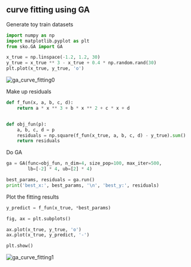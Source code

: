 
## curve fitting using GA

Generate toy train datasets
```python
import numpy as np
import matplotlib.pyplot as plt
from sko.GA import GA

x_true = np.linspace(-1.2, 1.2, 30)
y_true = x_true ** 3 - x_true + 0.4 * np.random.rand(30)
plt.plot(x_true, y_true, 'o')
```
![ga_curve_fitting0](https://github.com/guofei9987/pictures_for_blog/blob/master/heuristic_algorithm/ga_curve_fitting0.png?raw=true)


Make up residuals
```python
def f_fun(x, a, b, c, d):
    return a * x ** 3 + b * x ** 2 + c * x + d


def obj_fun(p):
    a, b, c, d = p
    residuals = np.square(f_fun(x_true, a, b, c, d) - y_true).sum()
    return residuals
```

Do GA
```python
ga = GA(func=obj_fun, n_dim=4, size_pop=100, max_iter=500,
        lb=[-2] * 4, ub=[2] * 4)

best_params, residuals = ga.run()
print('best_x:', best_params, '\n', 'best_y:', residuals)
```

Plot the fitting results
```python
y_predict = f_fun(x_true, *best_params)

fig, ax = plt.subplots()

ax.plot(x_true, y_true, 'o')
ax.plot(x_true, y_predict, '-')

plt.show()
```

![ga_curve_fitting1](https://github.com/guofei9987/pictures_for_blog/blob/master/heuristic_algorithm/ga_curve_fitting1.png?raw=true)
